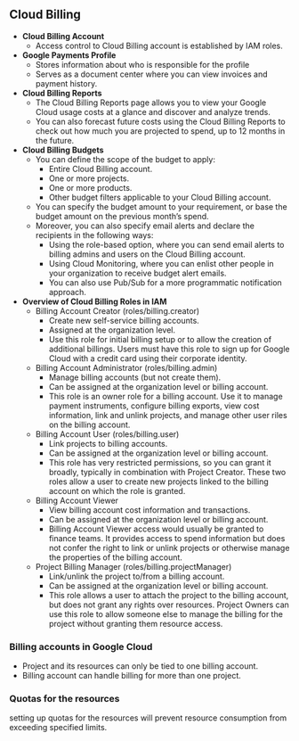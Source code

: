 ## Cloud Billing  

- **Cloud Billing Account**
    - Access control to Cloud Billing account is established by IAM roles.
- **Google Payments Profile**
    - Stores information about who is responsible for the profile
    - Serves as a document center where you can view invoices and payment history.
- **Cloud Billing Reports**
    - The Cloud Billing Reports page allows you to view your Google Cloud usage costs at a glance and discover and analyze trends.
    - You can also forecast future costs using the Cloud Billing Reports to check out how much you are projected to spend, up to 12 months in the future.
- **Cloud Billing Budgets**
    - You can define the scope of the budget to apply:
        - Entire Cloud Billing account.
        - One or more projects.
        - One or more products.
        - Other budget filters applicable to your Cloud Billing account.
    - You can specify the budget amount to your requirement, or base the budget amount on the previous month’s spend.
    - Moreover, you can also specify email alerts and declare the recipients in the following ways:
        - Using the role-based option, where you can send email alerts to billing admins and users on the Cloud Billing account.
        - Using Cloud Monitoring, where you can enlist other people in your organization to receive budget alert emails.
        - You can also use Pub/Sub for a more programmatic notification approach.
- **Overview of Cloud Billing Roles in IAM**
    - Billing Account Creator (roles/billing.creator)
        - Create new self-service billing accounts.
        - Assigned at the organization level.
        - Use this role for initial billing setup or to allow the creation of additional billings. Users must have this role to sign up for Google Cloud with a credit card using their corporate identity.
    - Billing Account Administrator (roles/billing.admin)
        - Manage billing accounts (but not create them).
        - Can be assigned at the organization level or billing account.
        - This role is an owner role for a billing account. Use it to manage payment instruments, configure billing exports, view cost information, link and unlink projects, and manage other user riles on the billing account.
    - Billing Account User (roles/billing.user)
        - Link projects to billing accounts.
        - Can be assigned at the organization level or billing account.
        - This role has very restricted permissions, so you can grant it broadly, typically in combination with Project Creator. These two roles allow a user to create new projects linked to the billing account on which the role is granted.
    - Billing Account Viewer
        - View billing account cost information and transactions.
        - Can be assigned at the organization level or billing account.
        - Billing Account Viewer access would usually be granted to finance teams. It provides access to spend information but does not confer the right to link or unlink projects or otherwise manage the properties of the billing account.
    - Project Billing Manager (roles/billing.projectManager)
        - Link/unlink the project to/from a billing account.
        - Can be assigned at the organization level or billing account.
        - This role allows a user to attach the project to the billing account, but does not grant any rights over resources. Project Owners can use this role to allow someone else to manage the billing for the project without granting them resource access.


### Billing accounts in Google Cloud
-  Project and its resources can only be tied to one billing account.
-  Billing account can handle billing for more than one project.

### Quotas for the resources  
setting up quotas for the resources will prevent resource consumption from exceeding specified limits.  
